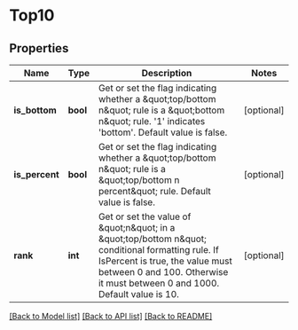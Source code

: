 # Top10

## Properties
Name | Type | Description | Notes
------------ | ------------- | ------------- | -------------
**is_bottom** | **bool** | Get or set the flag indicating whether a \&quot;top/bottom n\&quot; rule is a \&quot;bottom    n\&quot; rule. &#39;1&#39; indicates &#39;bottom&#39;.  Default value is false. | [optional] 
**is_percent** | **bool** | Get or set the flag indicating whether a \&quot;top/bottom n\&quot; rule is a \&quot;top/bottom     n percent\&quot; rule.  Default value is false. | [optional] 
**rank** | **int** | Get or set the value of \&quot;n\&quot; in a \&quot;top/bottom n\&quot; conditional formatting rule.      If IsPercent is true, the value must between 0 and 100.  Otherwise it must     between 0 and 1000.  Default value is 10. | [optional] 

[[Back to Model list]](../README.md#documentation-for-models) [[Back to API list]](../README.md#documentation-for-api-endpoints) [[Back to README]](../README.md)


